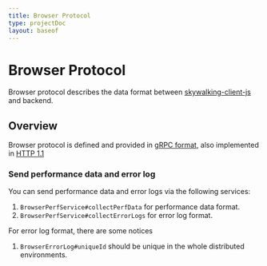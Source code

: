 ```yaml
---
title: Browser Protocol
type: projectDoc
layout: baseof
---
```

# Browser Protocol

Browser protocol describes the data format between [skywalking-client-js](https://github.com/apache/skywalking-client-js) and backend.

## Overview

Browser protocol is defined and provided in [gRPC format](https://github.com/apache/skywalking-data-collect-protocol/blob/master/browser/BrowserPerf.proto),
also implemented in [HTTP 1.1](../Browser-HTTP-API-Protocol)

### Send performance data and error log

You can send performance data and error logs via the following services:

1. `BrowserPerfService#collectPerfData` for performance data format.
1. `BrowserPerfService#collectErrorLogs` for error log format.

For error log format, there are some notices

1. `BrowserErrorLog#uniqueId` should be unique in the whole distributed environments.
